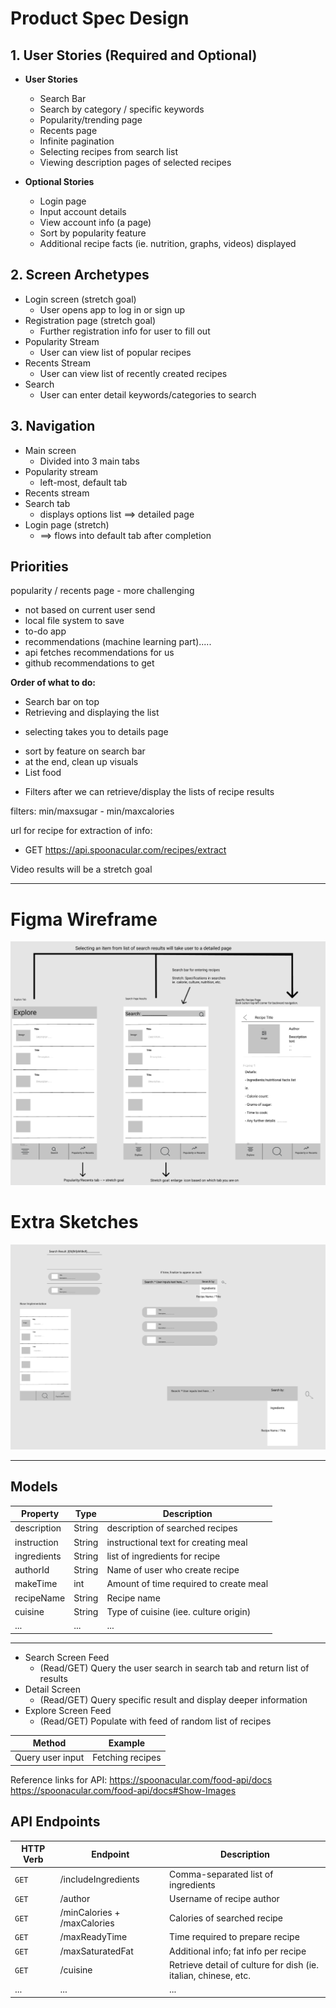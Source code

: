 # Product Spec Design

## 1. User Stories (Required and Optional)
- **User Stories**
  * Search Bar
  * Search by category / specific keywords
  * Popularity/trending page
  * Recents page
  * Infinite pagination
  * Selecting recipes from search list
  * Viewing description pages of selected recipes

- **Optional Stories**
  * Login page
  * Input account details
  * View account info (a page)
  * Sort by popularity feature
  * Additional recipe facts (ie. nutrition, graphs, videos) displayed
  
  
## 2. Screen Archetypes
- Login screen (stretch goal)
  * User opens app to log in or sign up
- Registration page (stretch goal)
  * Further registration info for user to fill out
- Popularity Stream
  * User can view list of popular recipes
- Recents Stream
  * User can view list of recently created recipes
- Search
  * User can enter detail keywords/categories to search
  
## 3. Navigation
- Main screen
  * Divided into 3 main tabs
- Popularity stream
  * left-most, default tab
- Recents stream
- Search tab
  * displays options list ==> detailed page
- Login page (stretch)
  * ==> flows into default tab after completion


## Priorities

popularity / recents page - more challenging
 - not based on current user send
 - local file system to save 
 - to-do app
 - recommendations (machine learning part).....
  - api fetches recommendations for us
  - github recommendations to get
  
  
**Order of what to do:**
- Search bar on top
- Retrieving and displaying the list
 * selecting takes you to details page

- sort by feature on search bar
- at the end, clean up visuals
- List food
 * Filters after we can retrieve/display the lists of recipe results
 
 
 filters: min/maxsugar - min/maxcalories
 
 url for recipe for extraction of info:
 - GET https://api.spoonacular.com/recipes/extract

Video results will be a stretch goal

----------
# Figma Wireframe

![](/figmaFinalization.PNG)

# Extra Sketches

![](/Figma-Sketches.PNG)

-----------
## Models

| Property    | Type        | Description |
| ----------- | ----------- | ----------- |
| description | String      | description of searched recipes |
| instruction | String      | instructional text for creating meal |
| ingredients | String      | list of ingredients for recipe |
| authorId    | String      | Name of user who create recipe |
| makeTime    | int         | Amount of time required to create meal |
| recipeName  | String      | Recipe name |
| cuisine     | String      | Type of cuisine (iee. culture origin) |
| ... | ... | ... |

-----------

- Search Screen Feed
  - (Read/GET) Query the user search in search tab and return list of results
- Detail Screen
  - (Read/GET) Query specific result and display deeper information
- Explore Screen Feed
  - (Read/GET) Populate with feed of random list of recipes

| Method            | Example          |
| ----------------- | ---------------- |
| Query user input  | Fetching recipes |

Reference links for API:
https://spoonacular.com/food-api/docs
https://spoonacular.com/food-api/docs#Show-Images
## API Endpoints

| HTTP Verb   | Endpoint    | Description |
| ----------- | ----------- | ----------- |
| ```GET```   | /includeIngredients | Comma-separated list of ingredients |
| ```GET```   | /author | Username of recipe author |
| ```GET```   | /minCalories + /maxCalories | Calories of searched recipe |
| ```GET```   | /maxReadyTime | Time required to prepare recipe |
| ```GET```   | /maxSaturatedFat | Additional info; fat info per recipe |
| ```GET```   | /cuisine | Retrieve detail of culture for dish (ie. italian, chinese, etc. |
| ... | ... | ... |
